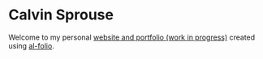 # Calvin Sprouse

Welcome to my personal [website and portfolio (work in progress)](https://calvinsprouse.github.io) created using [al-folio](https://github.com/alshedivat/al-folio).
